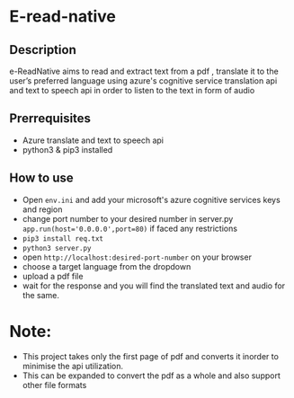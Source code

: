 # E-read-native

## Description
 e-ReadNative aims to read and extract text from a pdf , translate it to the user’s preferred language using azure's cognitive service translation api and text to speech api in order to listen to the text in form of audio

 ## Prerrequisites
 - Azure translate and text to speech api
 - python3 & pip3 installed

 ## How to use
 - Open ```env.ini``` and add your microsoft's azure cognitive services keys and region
 - change port number to your desired number in server.py ```app.run(host='0.0.0.0',port=80)``` if faced any restrictions
 - ```pip3 install req.txt```
 - ```python3 server.py```
 - open ```http://localhost:desired-port-number```  on your browser
 - choose a target language from the dropdown
 - upload a pdf file
 - wait for the response and you will find the translated text and audio for the same.

 # Note:
 - This project takes only the first page of pdf and converts it inorder to minimise the api utilization.
 - This can be expanded to convert the pdf as a whole and also support other file formats
